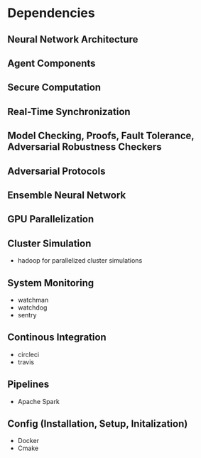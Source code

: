 # Dependencies


## Neural Network Architecture


## Agent Components


## Secure Computation


## Real-Time Synchronization


## Model Checking, Proofs, Fault Tolerance, Adversarial Robustness Checkers


## Adversarial Protocols


## Ensemble Neural Network


## GPU Parallelization


## Cluster Simulation
- hadoop for parallelized cluster simulations

## System Monitoring
- watchman
- watchdog
- sentry

## Continous Integration
- circleci
- travis

## Pipelines
- Apache Spark

## Config (Installation, Setup, Initalization)
- Docker
- Cmake


